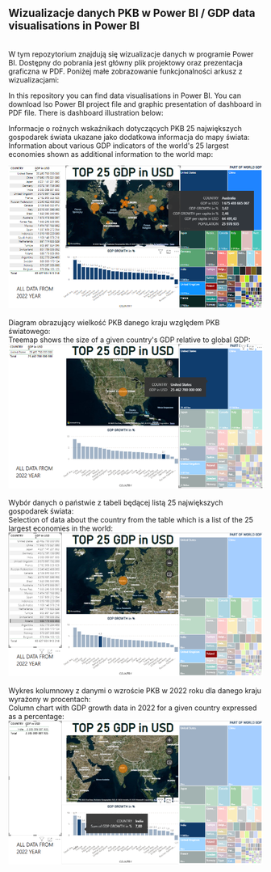 <h2>Wizualizacje danych PKB w Power BI / GDP data visualisations in Power BI </h2>
</br>
W tym repozytorium znajdują się wizualizacje danych w programie Power BI. Dostępny do pobrania jest główny plik projektowy oraz prezentacja graficzna w PDF.
Poniżej małe zobrazowanie funkcjonalności arkusz z wizualizacjami:

In this repository you can find data visualisations in Power BI. You can download lso Power BI project file and graphic presentation of dashboard in PDF file.
There is dashboard illustration below:


Informacje o rożnych wskaźnikach dotyczących PKB 25 największych gospodarek świata ukazane jako dodatkowa informacja do mapy świata:
</br>
Information about various GDP indicators of the world's 25 largest economies shown as additional information to the world map:

<picture>
 <img alt="DATA-FROM-WPR" src="./pictures/1. infofrommap.png">
</picture>
</br>
</br>
Diagram obrazujący wielkość PKB danego kraju względem PKB światowego:
</br>
Treemap shows the size of a given country's GDP relative to global GDP:

<picture>
 <img alt="DATA-FROM-WPR" src="./pictures/2.treemap.png">
</picture>
</br>
</br>
Wybór danych o państwie z tabeli będącej listą 25 największych gospodarek świata:
</br>
Selection of data about the country from the table which is a list of the 25 largest economies in the world:

<picture>
 <img alt="DATA-FROM-WPR" src="./pictures/3.table.png">
</picture>
</br>
</br>
Wykres kolumnowy z danymi o wzroście PKB w 2022 roku dla danego kraju wyrażony w procentach:
</br>
Column chart with GDP growth data in 2022 for a given country expressed as a percentage:

<picture>
 <img alt="DATA-FROM-WPR" src="./pictures/4.columnchart.png">
</picture>
